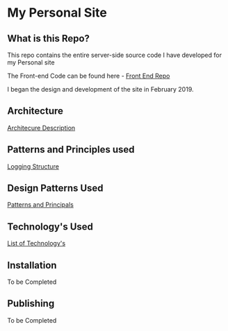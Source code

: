 # My Personal Site

## What is this Repo?

This repo contains the entire server-side source code I have developed for my Personal site

The Front-end Code can be found here - [Front End Repo](https://github.com/Jhanbury/PersonalSite.Web)

I began the design and development of the site in February 2019.

## Architecture

[Architecure Description](https://github.com/Jhanbury/PersonalSite/wiki/Site-Architecture)

## Patterns and Principles used

[Logging Structure](https://github.com/Jhanbury/PersonalSite/wiki/Logging-Structure)

## Design Patterns Used

[Patterns and Principals](https://github.com/Jhanbury/PersonalSite/wiki/Patterns-and-Principals)

## Technology's Used

[List of Technology's](https://github.com/Jhanbury/PersonalSite/wiki/Technology's-Used)
## Installation

To be Completed


##  Publishing 

To be Completed



